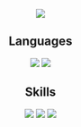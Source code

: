 <div>
  <p align="center">
    <img src="https://capsule-render.vercel.app/api?type=waving&color=auto&height=250&section=header&text=CHOI%20HYEON%20SEONG%20😄&fontSize=70"/>
  </p>
  <h2 align="center"> Languages </h1>
  <p align="center">
    <img src="https://img.shields.io/badge/python-3776AB.svg?&style=for-the-badge&logo=python&logoColor=black"/>
    <img src="https://img.shields.io/badge/javascript-F7DF1E.svg?&style=for-the-badge&logo=javascript&logoColor=black"/>
  </p>
  <h2 align="center"> Skills </h1>
  <p align="center">
    <img src="https://img.shields.io/badge/scikitlearn-F7931E.svg?&style=for-the-badge&logo=scikitlearn&logoColor=black"/>
    <img src="https://img.shields.io/badge/tensorflow-FF6F00.svg?&style=for-the-badge&logo=tensorflow&logoColor=black"/>
    <img src="https://img.shields.io/badge/pytorch-EE4C2C.svg?&style=for-the-badge&logo=pytorch&logoColor=black"/>
  </p>
</div>

<!--
**ChoiHyeonSeong/ChoiHyeonSeong** is a ✨ _special_ ✨ repository because its `README.md` (this file) appears on your GitHub profile.

Here are some ideas to get you started:

- 🔭 I’m currently working on ...
- 🌱 I’m currently learning ...
- 👯 I’m looking to collaborate on ...
- 🤔 I’m looking for help with ...
- 💬 Ask me about ...
- 📫 How to reach me: ...
- 😄 Pronouns: ...
- ⚡ Fun fact: ...
-->
